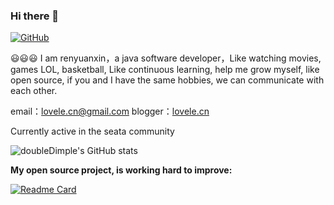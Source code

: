 ### Hi there 👋

[![GitHub](https://img.shields.io/badge/dynamic/json?logo=github&label=GitHub&labelColor=495867&color=495867&query=%24.data.totalSubs&url=https%3A%2F%2Fapi.spencerwoo.com%2Fsubstats%2F%3Fsource%3Dgithub%26queryKey%3Dhayschan&style=flat-square)](https://github.com/doubleDimple)

:smiley::smiley::smiley:
I am renyuanxin，a java software developer，Like watching movies, games LOL, basketball, Like continuous learning, help me grow myself, like open source, if you and I have the same hobbies, we can communicate with each other. 

email：[lovele.cn@gmail.com](mailto:lovele.cn@gmail.com) blogger：[lovele.cn](https://lovele.cn) 

Currently active in the seata community


![doubleDimple's GitHub stats](https://github-readme-stats.vercel.app/api?username=doubleDimple&show_icons=true&theme=tokyonight)

**My open source project, is working hard to improve:**

[![Readme Card](https://github-readme-stats.vercel.app/api/pin/?username=doubleDimple&repo=doubleDimple-spring-demo)](https://github.com/doubleDimple/doubleDimple-spring-demo)

